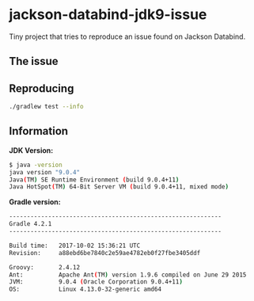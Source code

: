 # jackson-databind-jdk9-issue
Tiny project that tries to reproduce an issue found on Jackson Databind.

## The issue

## Reproducing

```sh
./gradlew test --info
```


## Information

__JDK Version:__

```sh
$ java -version
java version "9.0.4"
Java(TM) SE Runtime Environment (build 9.0.4+11)
Java HotSpot(TM) 64-Bit Server VM (build 9.0.4+11, mixed mode)
```

__Gradle version:__

```sh
------------------------------------------------------------
Gradle 4.2.1
------------------------------------------------------------

Build time:   2017-10-02 15:36:21 UTC
Revision:     a88ebd6be7840c2e59ae4782eb0f27fbe3405ddf

Groovy:       2.4.12
Ant:          Apache Ant(TM) version 1.9.6 compiled on June 29 2015
JVM:          9.0.4 (Oracle Corporation 9.0.4+11)
OS:           Linux 4.13.0-32-generic amd64

```


